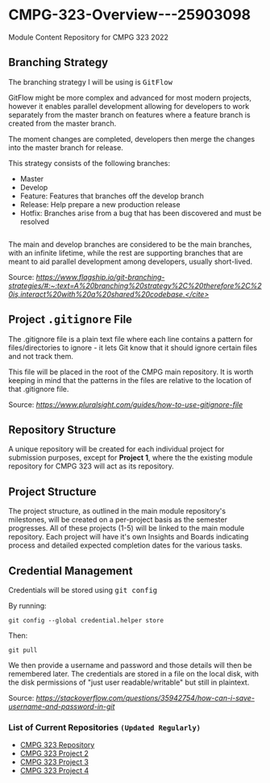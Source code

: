 # CMPG-323-Overview---25903098
Module Content Repository for CMPG 323 2022

## Branching Strategy
The branching strategy I will be using is <tt>GitFlow</tt>

GitFlow might be more complex and advanced for most modern projects, however it enables parallel development allowing for developers to work separately from the master branch on features where a feature branch is created from the master branch.

The moment changes are completed, developers then merge the changes into the master branch for release.

This strategy consists of the following branches:

- Master 
- Develop
- Feature: Features that branches off the develop branch 
- Release: Help prepare a new production release
- Hotfix: Branches arise from a bug that has been discovered and must be resolved

<img src="https://www.flagship.io/wp-content/uploads/gitflow-branching-strategy.png" alt="">

The main and develop branches are considered to be the main branches, with an infinite lifetime, while the rest are supporting branches that are meant to aid parallel development among developers, usually short-lived.

Source: <cite>https://www.flagship.io/git-branching-strategies/#:~:text=A%20branching%20strategy%2C%20therefore%2C%20is,interact%20with%20a%20shared%20codebase.</cite>

## Project <tt>.gitignore</tt> File
The .gitignore file is a plain text file where each line contains a pattern for files/directories to ignore - it lets Git know that it should ignore certain files and not track them.

This file will be placed in the root of the CMPG main repository. It is worth keeping in mind that the patterns in the files are relative to the location of that .gitignore file.

Source: <cite>https://www.pluralsight.com/guides/how-to-use-gitignore-file</cite>

## Repository Structure
A unique repository will be created for each individual project for submission purposes, except for <b>Project 1</b>, where the the existing module repository for CMPG 323 will act as its repository.

## Project Structure
The project structure, as outlined in the main module repository's milestones, will be created on a per-project basis as the semester progresses. All of these projects (1-5) will be linked to the main module repository. Each project will have it's own Insights and Boards indicating process and detailed expected completion dates for the various tasks.

## Credential Management
Credentials will be stored using <tt>git config</tt> 

By running: 

<code>git config --global credential.helper store</code>

Then:

<code>git pull</code>

We then provide a username and password and those details will then be remembered later. The credentials are stored in a file on the local disk, with the disk permissions of "just user readable/writable" but still in plaintext.

Source: <cite>https://stackoverflow.com/questions/35942754/how-can-i-save-username-and-password-in-git</cite>

### List of Current Repositories <code>(Updated Regularly)</code>
- <a href="https://github.com/SebSharp/](https://github.com/SebSharp/CMPG-323-Overview---25903098" target="_blank">CMPG 323 Repository</a> 
- <a href="https://github.com/SebSharp/CMPG-323-Project-2---25903098" target="_blank">CMPG 323 Project 2</a> 
- <a href="https://github.com/SebSharp/CMPG-323-Project-3---25903098" target="_blank">CMPG 323 Project 3</a> 
- <a href="https://github.com/SebSharp/CMPG-323-Project-4---25903098" target="_blank">CMPG 323 Project 4</a> 

